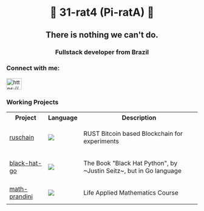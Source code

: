<strong><h1 align="center">💾 31-rat4 (Pi-ratA) 💾</h1></strong>
<h2 align="center">There is nothing we can't do. </h2>
<h3 align="center">Fullstack developer from Brazil</h3>

<h3 align="left">Connect with me:</h3>
<p align="left">
<a href="https://linkedin.com/in/https://www.linkedin.com/in/pirata/" target="blank"><img align="center" src="https://raw.githubusercontent.com/rahuldkjain/github-profile-readme-generator/master/src/images/icons/Social/linked-in-alt.svg" alt="https://www.linkedin.com/in/pirata/" height="30" width="40" /></a>
</p>

<section>
  <h3>Working Projects</h3>
  <table>
    <tr>
       <th>
        Project
      </th>
      <th>
        Language
      </th>    
       <th>
        Description
      </th>     
    </tr>
    <tr> 
      <td>
        <a href="https://github.com/31-rat4/ruschain">ruschain</a>
      </td>
      <td>
         <img src="https://cdn.jsdelivr.net/gh/devicons/devicon@latest/icons/rust/rust-original.svg" />   
      </td> 
        <td>
        <p>RUST Bitcoin based Blockchain for experiments</p>
      </td>
    </tr>
     <tr> 
      <td>
        <a href="https://github.com/31-rat4/black-hat-go">black-hat-go</a>
      </td>
      <td>
        <img src="https://cdn.jsdelivr.net/gh/devicons/devicon@latest/icons/go/go-original.svg" />
      </td> 
        <td>
        <p>The Book "Black Hat Python", by ~Justin Seitz~, but in Go language</p>
      </td>
    </tr>
    <tr> 
      <td>
        <a href="https://github.com/31-rat4/math-prandini">math-prandini</a>
      </td>
      <td>
       <img src="https://cdn.jsdelivr.net/gh/devicons/devicon@latest/icons/python/python-original.svg" />
      </td> 
        <td>
        <p>Life Applied Mathematics Course</p>
      </td>
    </tr>
  </table>
  
</section>



          
